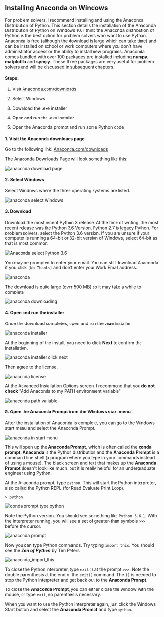 
## Installing Anaconda on Windows
For problem solvers, I recommend installing and using the Anaconda Distribution of Python.
This section details the installation of the Anaconda Distribution of Python on Windows 10. I think the Anaconda distribution of Python is the best option for problem solvers who want to use Python. Anaconda is free (although the download is large which can take time) and can be installed on school or work computers where you don't have administrator access or the ability to install new programs. Anaconda comes bundled with over 100 packages pre-installed including **numpy**, **matplotlib** and **sympy**. These three packages are very useful for problem solvers and will be discussed in subsequent chapters.

#### Steps:

1. Visit [Anaconda.com/downloads](https://www.anaconda.com/download/)

2. Select Windows

3. Download the .exe installer

4. Open and run the .exe installer

5. Open the Anaconda prompt and run some Python code
#### 1. Visit the Anaconda downloads page

Go to the following link: [Anaconda.com/downloads](https://www.anaconda.com/download/)

The Anaconda Downloads Page will look something like this:

![anaconda download page](images/anaconda_download_page.png)
#### 2. Select Windows

Select Windows where the three operating systems are listed.

![anaconda select Windows](images/anaconda_select_windows.png)
#### 3. Download

Download the most recent Python 3 release. At the time of writing, the most recent release was the Python 3.6 Version. Python 2.7 is legacy Python. For problem solvers, select the Python 3.6 version. If you are unsure if your computer is running a 64-bit or 32-bit version of Windows, select 64-bit as that is most common.

![Anaconda select Python 3.6](images/anaconda_python3_or_python2.png)

You may be prompted to enter your email. You can still download Anaconda if you click ```[No Thanks]``` and don't enter your Work Email address.

![anaconda](images/anaconda_enter_email.png)

The download is quite large (over 500 MB) so it may take a while to complete

![anaconda downloading](images/anaconda_downloading.png)
#### 4. Open and run the installer

Once the download completes, open and run the **_.exe_** installer

![anaconda installer](images/anaconda_run_installer.png)

At the beginning of the install, you need to click **Next** to confirm the installation.

![anaconda installer click next](images/anaconda_installer_click_next.png)

Then agree to the license.

![anaconda license](images/anaconda_agree_to_license.png)

At the Advanced Installation Options screen, I recommend that you **do not check** "Add Anaconda to my PATH environment variable"

![anaconda path variable](images/anaconda_path2.png)
#### 5. Open the Anaconda Prompt from the Windows start menu

After the installation of Anaconda is complete, you can go to the Windows start menu and select the Anaconda Prompt.

![anaconda in start menu](images/anaconda_from_start_menu.png)

This will open up the **Anaconda Prompt**, which is often called the **conda prompt**. **Anaconda** is the Python distribution and the **Anaconda Prompt** is a command line shell (a program where you type in your commands instead of using a mouse). The black screen and text that makes up the **Anaconda Prompt** doesn't look like much, but it is really helpful for an undergraduate engineer using Python.

At the Anaconda prompt, type ```python```. This will start the Python interpreter, also called the Python REPL (for Read Evaluate Print Loop).

```text
> python
```

![conda prompt type python](images/conda_prompt_type_python.png)

Note the Python version. You should see something like ```Python 3.6.1```.  With the interpreter running, you will see a set of greater-than symbols ```>>>``` before the cursor. 

![anaconda prompt](images/conda_type_python.png)

Now you can type Python commands. Try typing ```import this```. You should see the **_Zen of Python_** by Tim Peters

![anaconda_import_this](images/conda_import_this_output.png)

To close the Python interpreter, type ```exit()``` at the prompt ```>>>```.  Note the double parenthesis at the end of the ```exit()``` command. The ```()``` is needed to stop the Python interpreter and get back out to the **Anaconda Prompt**.

To close the **Anaconda Prompt**, you can either close the window with the mouse, or type ```exit```, no parenthesis necessary.

When you want to use the Python interpreter again, just click the Windows Start button and select the **Anaconda Prompt** and type ```python```.
 

